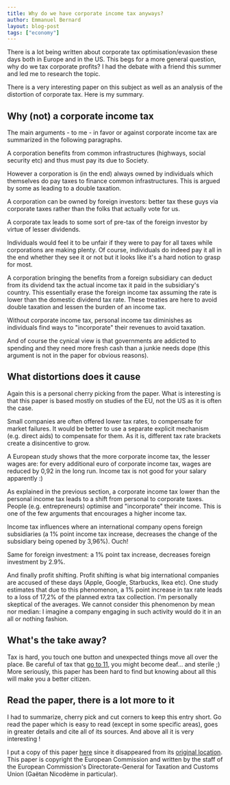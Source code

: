 ```yaml
---
title: Why do we have corporate income tax anyways?
author: Emmanuel Bernard
layout: blog-post
tags: ["economy"]
---
```

There is a lot being written about corporate tax optimisation/evasion these days both in Europe and in the US.
This begs for a more general question, why do we tax corporate profits?
I had the debate with a friend this summer and led me to research the topic.

There is a very interesting paper on this subject as well as an analysis of the distortion of corporate tax.
Here is my summary.

## Why (not) a corporate income tax

The main arguments - to me - in favor or against corporate income tax are summarized in the following paragraphs.

A corporation benefits from common infrastructures (highways, social security etc) and thus must pay its due to Society.

However a corporation is (in the end) always owned by individuals which themselves do pay taxes to finance common infrastructures.
This is argued by some as leading to a double taxation.

A corporation can be owned by foreign investors: better tax these guys via corporate taxes rather than the folks that actually vote for us.

A corporate tax leads to some sort of pre-tax of the foreign investor by virtue of lesser dividends.

Individuals would feel it to be unfair if they were to pay for all taxes while corporations are making plenty.
Of course, individuals do indeed pay it all in the end whether they see it or not but it looks like it's a hard notion to grasp for most.

A corporation bringing the benefits from a foreign subsidiary can deduct from its dividend tax the actual income tax it paid in the subsidiary's country.
This essentially erase the foreign income tax assuming the rate is lower than the domestic dividend tax rate.
These treaties are here to avoid double taxation and lessen the burden of an income tax.

Without corporate income tax, personal income tax diminishes as individuals find ways to "incorporate" their revenues to avoid taxation.

And of course the cynical view is that governments are addicted to spending and they need more fresh cash than a junkie needs dope (this argument is not in the paper for obvious reasons).

## What distortions does it cause

Again this is a personal cherry picking from the paper.
What is interesting is that this paper is based mostly on studies of the EU, not the US as it is often the case.

Small companies are often offered lower tax rates, to compensate for market failures.
It would be better to use a separate explicit mechanism (e.g. direct aids) to compensate for them.
As it is, different tax rate brackets create a disincentive to grow.

A European study shows that the more corporate income tax, the lesser wages are: for every additional euro of corporate income tax, wages are reduced by 0,92 in the long run.
Income tax is not good for your salary apparently :)

As explained in the previous section, a corporate income tax lower than the personal income tax leads to a shift from personal to corporate taxes.
People (e.g. entrepreneurs) optimise and "incorporate" their income.
This is one of the few arguments that encourages a higher income tax.

Income tax influences where an international company opens foreign subsidiaries (a 1% point income tax increase, decreases the change of the subsidiary being opened by 3,96%).
Ouch!

Same for foreign investment: a 1% point tax increase, decreases foreign investment by 2.9%.

And finally profit shifting.
Profit shifting is what big international companies are accused of these days (Apple, Google, Starbucks, Ikea etc).
One study estimates that due to this phenomenon, a 1% point increase in tax rate leads to a loss of 17,2% of the planned extra tax collection.
I'm personally skeptical of the averages.
We cannot consider this phenomenon by mean nor median:
I imagine a company engaging in such activity would do it in an all or nothing fashion.

## What's the take away?

Tax is hard, you touch one button and unexpected things move all over the place.
Be careful of tax that [go to 11](https://en.wikipedia.org/wiki/Up_to_eleven), you might become deaf... and sterile ;)
More seriously, this paper has been hard to find but knowing about all this will make you a better citizen.

## Read the paper, there is a lot more to it

I had to summarize, cherry pick and cut corners to keep this entry short.
Go read the paper which is easy to read (except in some specific areas), goes in greater details and cite all of its sources.
And above all it is very interesting !

I put a copy of this paper [here](/assets/taxation_paper_15_en.pdf) since it disappeared from its [original location](http://ec.europa.eu/taxation_customs/resources/documents/taxation/gen_info/economic_analysis/tax_papers/taxation_paper_15_en.pdf).
This paper is copyright the European Commission and written by the staff of the European Commission's Directorate-General for Taxation and Customs Union (Gaëtan Nicodème in particular).
